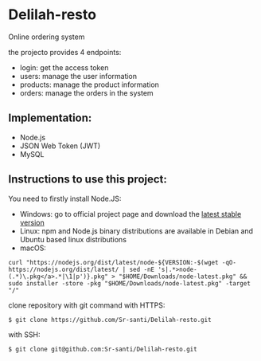 # Delilah-resto
Online ordering system

the projecto provides 4 endpoints:
* login: get the access token
* users: manage the user information
* products: manage the product information
* orders: manage the orders in the system

## Implementation:

* Node.js
* JSON Web Token (JWT)
* MySQL

## Instructions to use this project:
You need to firstly install Node.JS:
* Windows: go to official project page and download the [latest stable version](https://nodejs.org/en/download/)
* Linux: npm and Node.js binary distributions are available  in Debian and Ubuntu based linux distributions 
* macOS: 
```
curl "https://nodejs.org/dist/latest/node-${VERSION:-$(wget -qO- https://nodejs.org/dist/latest/ | sed -nE 's|.*>node-(.*)\.pkg</a>.*|\1|p')}.pkg" > "$HOME/Downloads/node-latest.pkg" && sudo installer -store -pkg "$HOME/Downloads/node-latest.pkg" -target "/"
```
clone repository with git command
with HTTPS:
```
$ git clone https://github.com/Sr-santi/Delilah-resto.git
```
with SSH:
```
$ git clone git@github.com:Sr-santi/Delilah-resto.git
```
